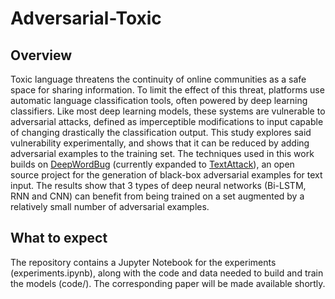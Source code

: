 # Adversarial-Toxic

## Overview
Toxic language threatens the continuity of online communities as a safe space for sharing information. To limit the effect of this threat, platforms use automatic language classification tools, often powered by deep learning classifiers. Like most deep learning models, these systems are vulnerable to adversarial attacks, defined as imperceptible modifications to input capable of changing drastically the classification output. This study explores said vulnerability experimentally, and shows that it can be reduced by adding adversarial examples to the training set. The techniques used in this work builds on [DeepWordBug](https://github.com/QData/deepWordBug) (currently expanded to [TextAttack](https://github.com/QData/TextAttack)), an open source project for the generation of black-box adversarial examples for text input. The results show that 3 types of deep neural networks (Bi-LSTM, RNN and CNN) can benefit from being trained on a set augmented by a relatively small number of adversarial examples. 

## What to expect 

The repository contains a Jupyter Notebook for the experiments (experiments.ipynb), along with the code and data needed to build and train the models (code/). The corresponding paper will be made available shortly.
